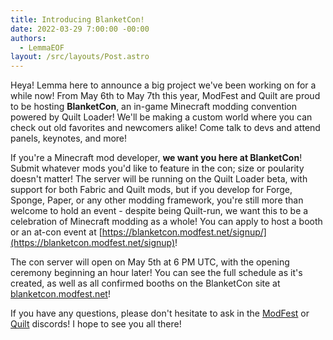 ```yaml
---
title: Introducing BlanketCon!
date: 2022-03-29 7:00:00 -00:00
authors:
  - LemmaEOF
layout: /src/layouts/Post.astro
---
```


Heya! Lemma here to announce a big project we've been working on for a while now! From May 6th to May 7th this year, ModFest and Quilt are proud to be hosting **BlanketCon**, an in-game Minecraft modding convention powered by Quilt Loader! We'll be making a custom world where you can check out old favorites and newcomers alike! Come talk to devs and attend panels, keynotes, and more!

<!-- MORE -->

If you're a Minecraft mod developer, **we want you here at BlanketCon**! Submit whatever mods you'd like to feature in the con; size or poularity doesn't matter! The server will be running on the Quilt Loader beta, with support for both Fabric and Quilt mods, but if you develop for Forge, Sponge, Paper, or any other modding framework, you're still more than welcome to hold an event - despite being Quilt-run, we want this to be a celebration of Minecraft modding as a whole! You can apply to host a booth or an at-con event at [https://blanketcon.modfest.net/signup/](https://blanketcon.modfest.net/signup)!

The con server will open on May 5th at 6 PM UTC, with the opening ceremony beginning an hour later! You can see the full schedule as it's created, as well as all confirmed booths on the BlanketCon site at [blanketcon.modfest.net](https://blanketcon.modfest.net)!

If you have any questions, please don't hesitate to ask in the [ModFest](https://discord.gg/gn543Ee) or [Quilt](https://discord.quiltmc.org) discords! I hope to see you all there!
